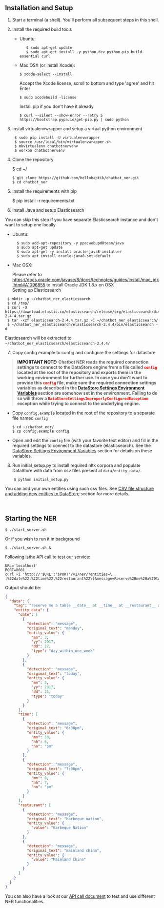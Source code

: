 ## Installation and Setup

1. Start a terminal (a shell). You'll perform all subsequent steps in this shell.
2. Install the required build tools

   - Ubuntu:

     ```shell
        $ sudo apt-get update
        $ sudo apt-get install -y python-dev python-pip build-essential curl
     ```

   - Mac OSX (or install Xcode):

     ```shell
     $ xcode-select --install
     ```

     Accept the Xcode license, scroll to bottom and type 'agree' and hit Enter

     ```shell
     $ sudo xcodebuild -license
     ```

     Install pip if you don't have it already

     ```shell
     $ curl --silent --show-error --retry 5 https://bootstrap.pypa.io/get-pip.py | sudo python
     ```


3. Install virtualenvwrapper and setup a virtual python environment

   ```shell
    $ sudo pip install -U virtualenvwrapper
    $ source /usr/local/bin/virtualenvwrapper.sh
    $ mkvirtualenv chatbotnervenv
    $ workon chatbotnervenv
   ```

4. Clone the repository

   $ cd ~/
   ```shell
   $ git clone https://github.com/hellohaptik/chatbot_ner.git
   $ cd chatbot_ner
   ```

5. Install the requirements with pip

   $ pip install -r requirements.txt

6. Install Java and setup Elasticsearch

 You can skip this step if you have separate Elasticsearch instance and don't want to setup one locally

-  Ubuntu:

   ```shell
     $ sudo add-apt-repository -y ppa:webupd8team/java
     $ sudo apt-get update
     $ sudo apt-get -y install oracle-java8-installer
     $ sudo apt install oracle-java8-set-default
   ```

-  Mac OSX:

   Please refer to https://docs.oracle.com/javase/8/docs/technotes/guides/install/mac_jdk.html#A1096855 to install Oracle JDK 1.8.x on OSX
   ​     
   Setting up Elasticsearch

```shell
 $ mkdir -p ~/chatbot_ner_elasticsearch
 $ cd /tmp/
 $ curl -O https://download.elastic.co/elasticsearch/release/org/elasticsearch/distribution/tar/elasticsearch/2.4.4/elasticsearch-2.4.4.tar.gz
 $ tar -xzf elasticsearch-2.4.4.tar.gz -C ~/chatbot_ner_elasticsearch/
 $ ~/chatbot_ner_elasticsearch/elasticsearch-2.4.4/bin/elasticsearch -d
```

 Elasticsearch will be extracted to `~/chatbot_ner_elasticsearch/elasticsearch-2.4.4/`
 ​      

7. Copy config.example to config and configure the settings for datastore

 > **<span style="color:black"> IMPORTANT NOTE:</span> Chatbot NER reads the required connection settings to connect to the DataStore engine from a file called <span style="color:red">`config`</span> located at the root of the repository and exports them in the working environment for further use. In case you don't want to provide this <span style="color:red">`config`</span> file, make sure the required connection settings variables as described in the [DataStore Settings Environment Variables](#dseve) section are somehow set in the environment. Failing to do so will throw a <span style="color:red">`DataStoreSettingsImproperlyConfiguredException`</span> exception while trying to connect to the underlying engine.**

-    Copy `config.example` located in the root of the repository to a separate file named `config`

     ```shell
     $ cd ~/chatbot_ner/
     $ cp config.example config
     ```

-    Open and edit the `config` file (with your favorite text editor) and fill in the required settings to connect to the datastore (elasticsearch). See the [DataStore Settings Environment Variables](#dseve) section for details on these variables.

8. Run initial_setup.py to install required nltk corpora and populate DataStore with data from csv files present at `data/entity_data/`.


```shell
    $ python initial_setup.py
```

  You can add your own entities using such csv files. See [CSV file structure and adding new entities to DataStore](/docs/adding_entities.md) section for more details.


​        
## Starting the NER

```shell
$ ./start_server.sh
```

   Or if you wish to run it in background

```shell
$ ./start_server.sh &
```

Following isthe API call to test our service:

```shell
URL='localhost'
PORT=8081
curl -i 'http://'$URL':'$PORT'/v1/ner/?entities=\[%22date%22,%22time%22,%22restaurant%22\]&message=Reserve%20me%20a%20table%20today%20at%206:30pm%20at%20Mainland%20China%20and%20on%20Monday%20at%207:00pm%20at%20Barbeque%20Nation'
```

Output should be:

```json
{
  "data": {
    "tag": "reserve me a table __date__ at __time__ at __restaurant__ and on __date__ at __time__ at __restaurant__",
    "entity_data": {
      "date": [
        {
          "detection": "message",
          "original_text": "monday",
          "entity_value": {
            "mm": 3,
            "yy": 2017,
            "dd": 27,
            "type": "day_within_one_week"
          }
        },
        {
          "detection": "message",
          "original_text": "today",
          "entity_value": {
            "mm": 3,
            "yy": 2017,
            "dd": 21,
            "type": "today"
          }
        }
      ],
      "time": [
        {
          "detection": "message",
          "original_text": "6:30pm",
          "entity_value": {
            "mm": 30,
            "hh": 6,
            "nn": "pm"
          }
        },
        {
          "detection": "message",
          "original_text": "7:00pm",
          "entity_value": {
            "mm": 0,
            "hh": 7,
            "nn": "pm"
          }
        }
      ],
      "restaurant": [
        {
          "detection": "message",
          "original_text": "barbeque nation",
          "entity_value": {
            "value": "Barbeque Nation"
          }
        },
        {
          "detection": "message",
          "original_text": "mainland china",
          "entity_value": {
            "value": "Mainland China"
          }
        }
      ]
    }
  }
}
```

You can also have a look at our [API call document](api_call.md) to test and use different NER functionalities.